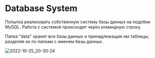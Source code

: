 # Database System
Попытка реализовать собственную систему базы данных на подобии MySQL. Работа с системой происходит через командную строку.

Папка "data" хранит все базы данных и принадлежащие им таблицы, разделяя их по папкам с именем базы данных.


![2022-10-25_20-30-24](https://user-images.githubusercontent.com/109388891/197817234-a61d9aa7-59b3-4e09-a8a2-2bddd3a99ecf.png)

